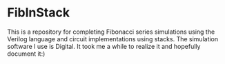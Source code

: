 # FibInStack
This is a repository for completing Fibonacci series simulations using the Verilog language and circuit implementations using stacks.
The simulation software I use is Digital.
It took me a while to realize it and hopefully document it:)
